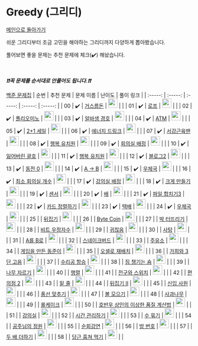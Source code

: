 # Greedy (그리디)

[메인으로 돌아가기](https://github.com/tony9402/baekjoon)

쉬운 그리디부터 조금 고민을 해야하는 그리디까지 다양하게 뽑아봤습니다.

풀어보면 좋을 문제는 추천 문제에 체크(:heavy_check_mark:) 해놨습니다.

<br>

***❗️❗️꼭 문제를 순서대로 안풀어도 됩니다.❗️❗️***

[백준 문제집](https://www.acmicpc.net/workbook/view/6833)
|          순번          |        추천 문제         |        문제 이름         |         난이도          |        풀이 링크         |
| :-----: | :-----: | :-----: | :-----: | :-----: |
| 00 |  :heavy_check_mark:  | <a href="http://boj.kr/14916" target="_blank">거스름돈</a> | <img height="25px" width="25px=" src="https://static.solved.ac/tier_small/6.svg"/> |                      |
| 01 |  :heavy_check_mark:  | <a href="http://boj.kr/2217" target="_blank">로프</a> | <img height="25px" width="25px=" src="https://static.solved.ac/tier_small/7.svg"/> |                      |
| 02 |  :heavy_check_mark:  | <a href="http://boj.kr/1343" target="_blank">폴리오미노</a> | <img height="25px" width="25px=" src="https://static.solved.ac/tier_small/7.svg"/> |                      |
| 03 |  :heavy_check_mark:  | <a href="http://boj.kr/1758" target="_blank">알바생 경호</a> | <img height="25px" width="25px=" src="https://static.solved.ac/tier_small/7.svg"/> |                      |
| 04 |  :heavy_check_mark:  | <a href="http://boj.kr/11399" target="_blank">ATM</a> | <img height="25px" width="25px=" src="https://static.solved.ac/tier_small/8.svg"/> |                      |
| 05 |  :heavy_check_mark:  | <a href="http://boj.kr/11508" target="_blank">2+1 세일</a> | <img height="25px" width="25px=" src="https://static.solved.ac/tier_small/8.svg"/> |                      |
| 06 |  :heavy_check_mark:  | <a href="http://boj.kr/20115" target="_blank">에너지 드링크</a> | <img height="25px" width="25px=" src="https://static.solved.ac/tier_small/8.svg"/> |                      |
| 07 |  :heavy_check_mark:  | <a href="http://boj.kr/20300" target="_blank">서강근육맨</a> | <img height="25px" width="25px=" src="https://static.solved.ac/tier_small/8.svg"/> |                      |
| 08 |  :heavy_check_mark:  | <a href="http://boj.kr/13164" target="_blank">행복 유치원</a> | <img height="25px" width="25px=" src="https://static.solved.ac/tier_small/9.svg"/> |                      |
| 09 |  :heavy_check_mark:  | <a href="http://boj.kr/1931" target="_blank">회의실 배정</a> | <img height="25px" width="25px=" src="https://static.solved.ac/tier_small/9.svg"/> |                      |
| 10 |  :heavy_check_mark:  | <a href="http://boj.kr/1541" target="_blank">잃어버린 괄호</a> | <img height="25px" width="25px=" src="https://static.solved.ac/tier_small/9.svg"/> |                      |
| 11 |  :heavy_check_mark:  | <a href="http://boj.kr/13164" target="_blank">행복 유치원</a> | <img height="25px" width="25px=" src="https://static.solved.ac/tier_small/9.svg"/> |                      |
| 12 |  :heavy_check_mark:  | <a href="http://boj.kr/20365" target="_blank">블로그2</a> | <img height="25px" width="25px=" src="https://static.solved.ac/tier_small/9.svg"/> |                      |
| 13 |  :heavy_check_mark:  | <a href="http://boj.kr/11047" target="_blank">동전 0</a> | <img height="25px" width="25px=" src="https://static.solved.ac/tier_small/10.svg"/> |                      |
| 14 |  :heavy_check_mark:  | <a href="http://boj.kr/16953" target="_blank">A → B</a> | <img height="25px" width="25px=" src="https://static.solved.ac/tier_small/10.svg"/> |                      |
| 15 |  :heavy_check_mark:  | <a href="http://boj.kr/2141" target="_blank">우체국</a> | <img height="25px" width="25px=" src="https://static.solved.ac/tier_small/10.svg"/> |                      |
| 16 |  :heavy_check_mark:  | <a href="http://boj.kr/19598" target="_blank">최소 회의실 개수</a> | <img height="25px" width="25px=" src="https://static.solved.ac/tier_small/10.svg"/> |                      |
| 17 |  :heavy_check_mark:  | <a href="http://boj.kr/11000" target="_blank">강의실 배정</a> | <img height="25px" width="25px=" src="https://static.solved.ac/tier_small/11.svg"/> |                      |
| 18 |  :heavy_check_mark:  | <a href="http://boj.kr/2812" target="_blank">크게 만들기</a> | <img height="25px" width="25px=" src="https://static.solved.ac/tier_small/11.svg"/> |                      |
| 19 |  :heavy_check_mark:  | <a href="http://boj.kr/2212" target="_blank">센서</a> | <img height="25px" width="25px=" src="https://static.solved.ac/tier_small/11.svg"/> |                      |
| 20 |  :heavy_check_mark:  | <a href="http://boj.kr/1092" target="_blank">배</a> | <img height="25px" width="25px=" src="https://static.solved.ac/tier_small/11.svg"/> |                      |
| 21 |  :heavy_check_mark:  | <a href="http://boj.kr/13975" target="_blank">파일 합치기3</a> | <img height="25px" width="25px=" src="https://static.solved.ac/tier_small/11.svg"/> |                      |
| 22 |  :heavy_check_mark:  | <a href="http://boj.kr/1715" target="_blank">카드 정렬하기</a> | <img height="25px" width="25px=" src="https://static.solved.ac/tier_small/11.svg"/> |                      |
| 23 |  :heavy_check_mark:  | <a href="http://boj.kr/8980" target="_blank">택배</a> | <img height="25px" width="25px=" src="https://static.solved.ac/tier_small/12.svg"/> |                      |
| 24 |  :heavy_check_mark:  | <a href="http://boj.kr/2285" target="_blank">우체국</a> | <img height="25px" width="25px=" src="https://static.solved.ac/tier_small/12.svg"/> |                      |
| 25 |                      | <a href="http://boj.kr/1439" target="_blank">뒤집기</a> | <img height="25px" width="25px=" src="https://static.solved.ac/tier_small/6.svg"/> |                      |
| 26 |                      | <a href="http://boj.kr/17521" target="_blank">Byte Coin</a> | <img height="25px" width="25px=" src="https://static.solved.ac/tier_small/6.svg"/> |                      |
| 27 |                      | <a href="http://boj.kr/19939" target="_blank">박 터뜨리기</a> | <img height="25px" width="25px=" src="https://static.solved.ac/tier_small/6.svg"/> |                      |
| 28 |                      | <a href="http://boj.kr/12782" target="_blank">비트 우정자수</a> | <img height="25px" width="25px=" src="https://static.solved.ac/tier_small/6.svg"/> |                      |
| 29 |                      | <a href="http://boj.kr/16208" target="_blank">귀찮음</a> | <img height="25px" width="25px=" src="https://static.solved.ac/tier_small/6.svg"/> |                      |
| 30 |                      | <a href="http://boj.kr/11256" target="_blank">사탕</a> | <img height="25px" width="25px=" src="https://static.solved.ac/tier_small/6.svg"/> |                      |
| 31 |                      | <a href="http://boj.kr/13019" target="_blank">A를 B로</a> | <img height="25px" width="25px=" src="https://static.solved.ac/tier_small/6.svg"/> |                      |
| 32 |                      | <a href="http://boj.kr/16435" target="_blank">스네이크버드</a> | <img height="25px" width="25px=" src="https://static.solved.ac/tier_small/6.svg"/> |                      |
| 33 |                      | <a href="http://boj.kr/13305" target="_blank">주유소</a> | <img height="25px" width="25px=" src="https://static.solved.ac/tier_small/7.svg"/> |                      |
| 34 |                      | <a href="http://boj.kr/2847" target="_blank">게임을 만든 동준이</a> | <img height="25px" width="25px=" src="https://static.solved.ac/tier_small/7.svg"/> |                      |
| 35 |                      | <a href="http://boj.kr/13413" target="_blank">오셀로 재배치</a> | <img height="25px" width="25px=" src="https://static.solved.ac/tier_small/7.svg"/> |                      |
| 36 |                      | <a href="http://boj.kr/16162" target="_blank">가희와 3단 고음</a> | <img height="25px" width="25px=" src="https://static.solved.ac/tier_small/8.svg"/> |                      |
| 37 |                      | <a href="http://boj.kr/1449" target="_blank">수리공 항승</a> | <img height="25px" width="25px=" src="https://static.solved.ac/tier_small/8.svg"/> |                      |
| 38 |                      | <a href="http://boj.kr/1817" target="_blank">짐 챙기는 숌</a> | <img height="25px" width="25px=" src="https://static.solved.ac/tier_small/8.svg"/> |                      |
| 39 |                      | <a href="http://boj.kr/14247" target="_blank">나무 자르기</a> | <img height="25px" width="25px=" src="https://static.solved.ac/tier_small/8.svg"/> |                      |
| 40 |                      | <a href="http://boj.kr/1080" target="_blank">행렬</a> | <img height="25px" width="25px=" src="https://static.solved.ac/tier_small/9.svg"/> |                      |
| 41 |                      | <a href="http://boj.kr/2138" target="_blank">전구와 스위치</a> | <img height="25px" width="25px=" src="https://static.solved.ac/tier_small/9.svg"/> |                      |
| 42 |                      | <a href="http://boj.kr/14400" target="_blank">편의점 2</a> | <img height="25px" width="25px=" src="https://static.solved.ac/tier_small/9.svg"/> |                      |
| 43 |                      | <a href="http://boj.kr/1474" target="_blank">밑 줄</a> | <img height="25px" width="25px=" src="https://static.solved.ac/tier_small/9.svg"/> |                      |
| 44 |                      | <a href="http://boj.kr/1455" target="_blank">뒤집기 II</a> | <img height="25px" width="25px=" src="https://static.solved.ac/tier_small/9.svg"/> |                      |
| 45 |                      | <a href="http://boj.kr/1946" target="_blank">신입 사원</a> | <img height="25px" width="25px=" src="https://static.solved.ac/tier_small/10.svg"/> |                      |
| 46 |                      | <a href="http://boj.kr/11509" target="_blank">풍선 맞추기</a> | <img height="25px" width="25px=" src="https://static.solved.ac/tier_small/10.svg"/> |                      |
| 47 |                      | <a href="http://boj.kr/17615" target="_blank">볼 모으기</a> | <img height="25px" width="25px=" src="https://static.solved.ac/tier_small/10.svg"/> |                      |
| 48 |                      | <a href="http://boj.kr/19539" target="_blank">사과나무</a> | <img height="25px" width="25px=" src="https://static.solved.ac/tier_small/10.svg"/> |                      |
| 49 |                      | <a href="http://boj.kr/16206" target="_blank">롤케이크</a> | <img height="25px" width="25px=" src="https://static.solved.ac/tier_small/10.svg"/> |                      |
| 50 |                      | <a href="http://boj.kr/20117" target="_blank">호반우 상인의 이상한 품질 계산법</a> | <img height="25px" width="25px=" src="https://static.solved.ac/tier_small/10.svg"/> |                      |
| 51 |                      | <a href="http://boj.kr/1374" target="_blank">강의실</a> | <img height="25px" width="25px=" src="https://static.solved.ac/tier_small/11.svg"/> |                      |
| 52 |                      | <a href="http://boj.kr/6068" target="_blank">시간 관리하기</a> | <img height="25px" width="25px=" src="https://static.solved.ac/tier_small/11.svg"/> |                      |
| 53 |                      | <a href="http://boj.kr/1744" target="_blank">수 묶기</a> | <img height="25px" width="25px=" src="https://static.solved.ac/tier_small/12.svg"/> |                      |
| 54 |                      | <a href="http://boj.kr/2457" target="_blank">공주님의 정원</a> | <img height="25px" width="25px=" src="https://static.solved.ac/tier_small/12.svg"/> |                      |
| 55 |                      | <a href="http://boj.kr/2109" target="_blank">순회강연</a> | <img height="25px" width="25px=" src="https://static.solved.ac/tier_small/12.svg"/> |                      |
| 56 |                      | <a href="http://boj.kr/1082" target="_blank">방 번호</a> | <img height="25px" width="25px=" src="https://static.solved.ac/tier_small/12.svg"/> |                      |
| 57 |                      | <a href="http://boj.kr/12931" target="_blank">두 배 더하기</a> | <img height="25px" width="25px=" src="https://static.solved.ac/tier_small/12.svg"/> |                      |
| 58 |                      | <a href="http://boj.kr/18234" target="_blank">당근 훔쳐 먹기</a> | <img height="25px" width="25px=" src="https://static.solved.ac/tier_small/12.svg"/> |                      |
